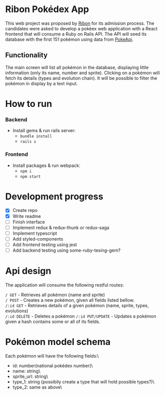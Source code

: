 # Ribon Pokédex App

This web project was proposed by [Ribon](https://home.ribon.io/) for its admission process.
The candidates were asked to develop a pokéex web application with a React frontend that will consume a Ruby on Rails API.
The API will seed its database with the first 151 pokémon using data from [PokeApi](https://pokeapi.co/docs/v2.html).

## Functionality

The main screen will list all pokémon in the database, displaying little information (only its name, number and sprite). Clicking on a pokémon will fetch its details (types and evolution chain). It will be possible to filter the pokémon in display by a text input.

# How to run

### Backend

-   Install gems & run rails server:
    -   `bundle install`
    -   `rails s`

### Frontend

-   Install packages & run webpack:
    -   `npm i`
    -   `npm start`

# Development progress

-   [x] Create repo
-   [x] Write readme
-   [ ] Finish interface
-   [ ] Implement redux & redux-thunk or redux-saga
-   [ ] Implement typescript
-   [ ] Add styled-components
-   [ ] Add frontend testing using jest
-   [ ] Add backend testing using some-ruby-tesing-gem?

# Api design

The application will consume the following restful routes:

`/ GET` - Retrieves all pokémon (name and sprite)\
`/ POST` - Creates a new pokémon, given all fields listed bellow.\
`/:id GET` - Retrieves details of a given pokémon (name, sprite, types, evolutions)\
`/:id DELETE` - Deletes a pokémon
`/:id PUT/UPDATE` - Updates a pokémon given a hash contains some or all of its fields.

# Pokémon model schema
Each pokémon will have the following fields:\
- id: number(national pokédex number)\
- name: string\
- sprite_url: string\
- type_1: string (possibily create a type that will hold possible types?)\
- type_2: same as above\

